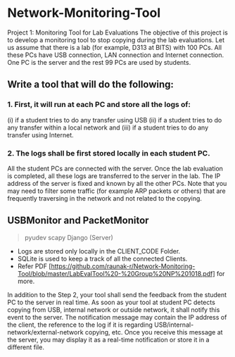 # Network-Monitoring-Tool

Project 1: Monitoring Tool for Lab Evaluations
The objective of this project is to develop a monitoring tool to stop copying during the lab
evaluations. Let us assume that there is a lab (for example, D313 at BITS) with 100 PCs. All
these PCs have USB connection, LAN connection and Internet connection. One PC is the
server and the rest 99 PCs are used by students.

## Write a tool that will do the following:

### 1. First, it will run at each PC and store all the logs of:
(i) if a student tries to do any transfer using USB
(ii) if a student tries to do any transfer within a local network and
(iii) if a student tries to do any transfer using Internet.

### 2. The logs shall be first stored locally in each student PC. 
All the student PCs are connected with the server. Once the lab evaluation is completed, all these logs are
transferred to the server in the lab. The IP address of the server is fixed and known
by all the other PCs. Note that you may need to filter some traffic (for example ARP
packets or others) that are frequently traversing in the network and not related to
the copying.

## USBMonitor and PacketMonitor
> pyudev
> scapy
> Django (Server)

* Logs are stored only locally in the CLIENT_CODE Folder.
* SQLite is used to keep a track of all the connected Clients.
* Refer PDF [https://github.com/raunak-r/Network-Monitoring-Tool/blob/master/LabEvalTool%20-%20Group%20NP%201018.pdf] for more.

In addition to the Step 2, your tool shall send the feedback from the student PC to
the server in real time. As soon as your tool at student PC detects copying from USB,
internal network or outside network, it shall notify this event to the server. The
notification message may contain the IP address of the client, the reference to the
log if it is regarding USB/internal-network/external-network copying, etc. Once you
receive this message at the server, you may display it as a real-time notification or
store it in a different file.
